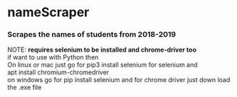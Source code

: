 # nameScraper

<h3>Scrapes the names of students from 2018-2019</h3>

NOTE: <strong>requires selenium to be installed and chrome-driver too</strong><br>
if want to use with Python then<br>On linux or mac just go for pip3 install selenium for selenium and <br>apt install chromium-chromedriver<br>
on windows go for pip install selenium and for chrome driver just down load the .exe file

